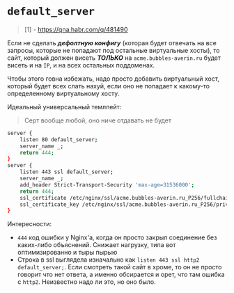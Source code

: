 # `default_server`

> [1] - https://qna.habr.com/q/481490

Если не сделать ___дефолтную конфигу___ (которая будет отвечать на все запросы, которые не попадают под остальные виртуальные хосты), то сайт, который должен висеть ___ТОЛЬКО___ на `acme.bubbles-averin.ru` будет висеть и на `IP`, и на всех остальных поддоменах.

Чтобы этого говна избежать, надо просто добавить виртуальный хост, который будет всех слать нахуй, если оно не попадает к какому-то определенному виртуальному хосту.

Идеальный универсальный темлпейт:
> Серт вообще любой, оно ниче отдавать не будет
```bash
server {
    listen 80 default_server;
    server_name _;
    return 444;
}
server {
    listen 443 ssl default_server;
    server_name _;
    add_header Strict-Transport-Security 'max-age=31536000';
    return 444;
    ssl_certificate /etc/nginx/ssl/acme.bubbles-averin.ru_P256/fullchain.cer;
    ssl_certificate_key /etc/nginx/ssl/acme.bubbles-averin.ru_P256/private.key;
}
```

Интересности:
 - `444` код ошибки у Nginx'а, когда он просто закрыл соединение без каких-либо объяснений. Снижает нагрузку, типа вот оптимизированно и тыры пырыю
 - Cтрока в ssl выглядела изначально как `listen 443 ssl http2 default_server;`. Если смотреть такой сайт в хроме, то он не просто говорит что нет ответа, а именно обсирается и орет, что там ошибка с `http2`. Неизвестно надо ли это, но оно было.